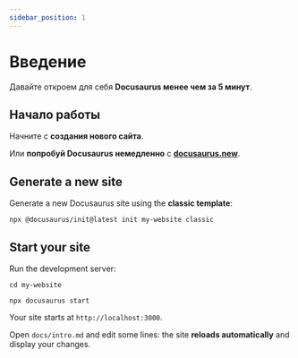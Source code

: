 ```yaml
---
sidebar_position: 1
---
```


# Введение

Давайте откроем для себя **Docusaurus менее чем за 5 минут**.

## Начало работы

Начните с **создания нового сайта**.

Или **попробуй Docusaurus немедленно** с **[docusaurus.new](https://docusaurus.new)**.

## Generate a new site

Generate a new Docusaurus site using the **classic template**:

```shell
npx @docusaurus/init@latest init my-website classic
```

## Start your site

Run the development server:

```shell
cd my-website

npx docusaurus start
```

Your site starts at `http://localhost:3000`.

Open `docs/intro.md` and edit some lines: the site **reloads automatically** and display your changes.
